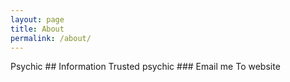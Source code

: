 ```yaml
---
layout: page
title: About
permalink: /about/
---
```

<a href="https://www.example.com/amp/" target="_blank">
<amp-img width="600" height="600" layout="responsive" src="https://img.uqnq.my.id/uqnqblack.png"></amp-img></a>
Psychic
## Information
Trusted psychic
### Email me
To website

